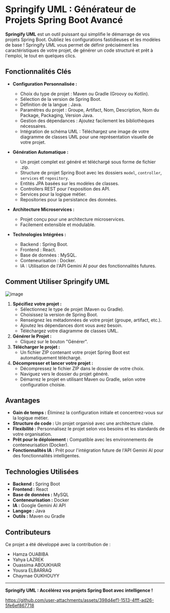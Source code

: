 # Springify UML : Générateur de Projets Spring Boot Avancé

**Springify UML** est un outil puissant qui simplifie le démarrage de vos projets Spring Boot. Oubliez les configurations fastidieuses et les modèles de base ! Springify UML vous permet de définir précisément les caractéristiques de votre projet, de générer un code structuré et prêt à l'emploi, le tout en quelques clics.

## Fonctionnalités Clés

*   **Configuration Personnalisée :**
    *   Choix du type de projet : Maven ou Gradle (Groovy ou Kotlin).
    *   Sélection de la version de Spring Boot.
    *   Définition de la langue : Java.
    *   Paramètres du projet : Groupe, Artifact, Nom, Description, Nom du Package, Packaging, Version Java.
    *   Gestion des dépendances : Ajoutez facilement les bibliothèques nécessaires.
    *   Intégration de schéma UML : Téléchargez une image de votre diagramme de classes UML pour une représentation visuelle de votre projet.

*   **Génération Automatique :**
    *   Un projet complet est généré et téléchargé sous forme de fichier .zip.
    *   Structure de projet Spring Boot avec les dossiers `model`, `controller`, `services` et `repository`.
    *   Entités JPA basées sur les modèles de classes.
    *   Controllers REST pour l'exposition des API.
    *   Services pour la logique métier.
    *   Repositories pour la persistance des données.

*   **Architecture Microservices :**
    *   Projet conçu pour une architecture microservices.
    *   Facilement extensible et modulable.

*   **Technologies Intégrées :**
    *   Backend : Spring Boot.
    *   Frontend : React.
    *   Base de données : MySQL.
    *   Conteneurisation : Docker.
    *   IA : Utilisation de l'API Gemini AI pour des fonctionnalités futures.

## Comment Utiliser Springify UML
![image](https://github.com/user-attachments/assets/41490430-2bec-4548-8071-66f577b5a28c)

1.  **Spécifiez votre projet :**
    *   Sélectionnez le type de projet (Maven ou Gradle).
    *   Choisissez la version de Spring Boot.
    *   Renseignez les métadonnées de votre projet (groupe, artifact, etc.).
    *   Ajoutez les dépendances dont vous avez besoin.
    *   Téléchargez votre diagramme de classes UML.
2.  **Générer le Projet :**
    *   Cliquez sur le bouton "Générer".
3.  **Télécharger le projet :**
    *   Un fichier ZIP contenant votre projet Spring Boot est automatiquement téléchargé.
4.  **Décompresser et lancer votre projet :**
    *   Décompressez le fichier ZIP dans le dossier de votre choix.
    *   Naviguez vers le dossier du projet généré.
    *   Démarrez le projet en utilisant Maven ou Gradle, selon votre configuration choisie.

## Avantages

*   **Gain de temps :** Éliminez la configuration initiale et concentrez-vous sur la logique métier.
*   **Structure de code :** Un projet organisé avec une architecture claire.
*   **Flexibilité :** Personnalisez le projet selon vos besoins et les standards de votre organisation.
*   **Prêt pour le déploiement :** Compatible avec les environnements de conteneurisation (Docker).
*   **Fonctionnalités IA :** Prêt pour l'intégration future de l'API Gemini AI pour des fonctionnalités intelligentes.

## Technologies Utilisées

*   **Backend :** Spring Boot
*   **Frontend :** React
*   **Base de données :** MySQL
*   **Conteneurisation :** Docker
*   **IA :** Google Gemini AI API
*   **Langage :** Java
*   **Outils :** Maven ou Gradle

## Contributeurs

Ce projet a été développé avec la contribution de :

*   Hamza OUABIBA
*   Yahya LAZREK
*   Ouassima ABOUKHAIR
*   Yousra ELBARRAQ
*   Chaymae OUKHOUYY

---

**Springify UML : Accélérez vos projets Spring Boot avec intelligence !**


https://github.com/user-attachments/assets/398d4ef1-1513-4fff-ad26-5fe6ef867718

